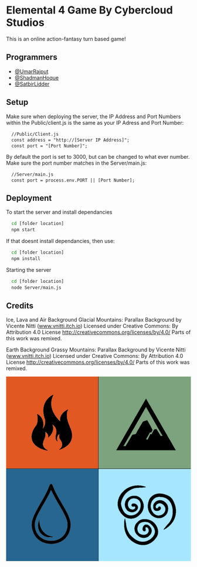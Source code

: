 
# Elemental 4 Game By Cybercloud Studios

This is an online action-fantasy turn based game! 

## Programmers

- [@UmarRajput](https://github.com/umarraj008)
- [@ShadmanHoque](https://github.com/shadhoq26)
- [@SatbirLidder](https://github.com/SSLidder)
## Setup

Make sure when deploying the server, the IP Address and Port Numbers within the Public/client.js is the same as your IP Adress and Port Number:
```
  //Public/Client.js
  const address = "http://[Server IP Address]";
  const port = "[Port Number]";
```

By default the port is set to 3000, but can be changed to what ever number.
Make sure the port number matches in the Server/main.js:
```
  //Server/main.js
  const port = process.env.PORT || [Port Number];
```

## Deployment

To start the server and install dependancies

```bash
  cd [folder location]
  npm start
```

If that doesnt install dependancies, then use:
```bash
  cd [folder location]
  npm install
```

Starting the server
```bash
  cd [folder location]
  node Server/main.js
```
## Credits
Ice, Lava and Air Background
Glacial Mountains: Parallax Background by Vicente Nitti (www.vnitti.itch.io)
Licensed under Creative Commons: By Attribution 4.0 License
http://creativecommons.org/licenses/by/4.0/
Parts of this work was remixed.

Earth Background
Grassy Mountains: Parallax Background by Vicente Nitti (www.vnitti.itch.io)
Licensed under Creative Commons: By Attribution 4.0 License
http://creativecommons.org/licenses/by/4.0/
Parts of this work was remixed.

![Logo](https://github.com/umarraj008/Elemental4Game/blob/main/Public/resources/images/Elemental4Logo.png?raw=true)
